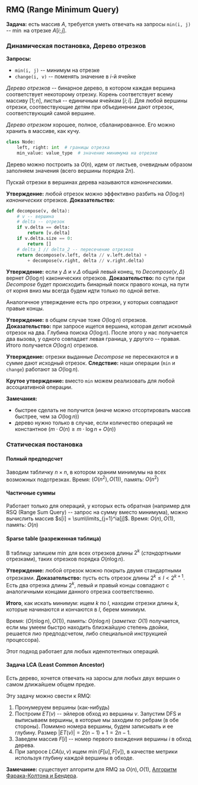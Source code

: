 ## RMQ (Range Minimum Query)

**Задача:** есть массив $A$, требуется уметь отвечать на запросы `min(i, j)` -- $\min$ на отрезке $A[i;j]$.

### Динамическая постановка, Дерево отрезков

**Запросы:**
* `min(i, j)` -- минимум на отрезке
* `change(i, v)` -- поменять значение в $i$-й ячейке

*Дерево отрезков* -- бинарное дерево, в котором каждая вершина соответствует некоторому отрезку. Корень соответствует всему массиву $[1; n]$, листья -- единичным ячейкам $[i; i]$.
Для любой вершины отрезки, соотвествующие детям при объединении дают отрезок, соответствующий самой вершине.

<i>Дерево отрезком</i> хорошее, полное, сбаланированное. Его можно хранить в массиве, как кучу.

```python
class Node:
    left, right: int  # границы отрезка
    min_value: value_type  # значение минимума на отрезке
```

Дерево можно построить за $O(n)$, идем от листьев, очевидным образом заполняем значения (всего вершины порядка $2n$).

Пускай отрезки в вершинах дерева называются <i>каноническими</i>.

**Утверждение:** любой отрезок можно эффективно разбить на $O(\log n)$ <i>канонических</i> отрезков.
**Доказательство:**
```python
def decompose(v, delta):
    # v -- вершина
    # delta -- отрезок
    if v.delta == delta:
        return [v.delta]
    if v.delta.size == 0:
        return []
    # delta_1 // delta_2 -- пересечение отрезков
    return decompose(v.left, delta // v.left.delta) +
        + decompose(v.right, delta // v.right.delta)
```

**Утверждение:** если у $\Delta$ и $v.\Delta$ общий левый конец, то $Decompose(v, \Delta)$ вернет $O(\log n)$ каконических отрезков.
**Доказательство:** по сути при $Decompose$ будет происходить бинарный поиск правого конца, на пути от корня вниз мы всегда будем идти только по одной ветке.

Аналогичное утверждение есть про отрезки, у которых совпадают правые концы.

**Утверждение:** в общем случае тоже $O(\log n)$ отрезков.
**Доказательство:** при запросе ищется вершина, которая делит искомый отрезок на два. Глубина поиска $O(\log n)$. После этого у нас получается два вызова, у одного совпадает левая граница, у другого -- правая. Итого получается $O(\log n)$ отрезков.

**Утверждение:** отрезки выданные $Decompose$ не пересекаются и в сумме дают исходный отрезок.
**Следствие:** наши операции (`min` и `change`) работают за $O(\log n)$.

**Крутое утверждение:** вместо `min` можем реализовать для любой ассоциативной операции.

**Замечания:**
* быстрее сделать не получится (иначе можно отсортировать массив быстрее, чем за $O(\log n)$)
* дерево нужно только в случае, если количество операций не константное $\left(m\cdot O(n)\geq m\cdot\log n + O(n)\right)$

### Статическая постановка

#### Полный предподсчет

Заводим табличку $n\times n$, в котором храним минимумы на всех возможных подотрезках.
Время: $(O(n^2), O(1))$, память: $O(n^2)$

#### Частичные суммы

Работает только для операций, у которых есть обратная (например для RSQ (Range Sum Query) -- запрос на сумму вместо минимума), можно вычислить массив $s[i] = \sum\limits_{j=1}^ia[j]$.
Время: $O(n), O(1)$, память: $O(n)$

#### Sparse table (разреженная таблица)

В таблицу запишем $\min$ для всех отрезков длины $2^k$ (<i>стандартными</i> отрезками), таких отрезков порядка $O(n\log n)$.

**Утверждение:** любой отрезок можно покрыть двумя стандартными отрезками.
**Доказательство:** пусть есть отрезок длины $2^k\leq l<2^{k+1}$. Есть два отрезка длины $2^k$, левый и правый концы совпадают с аналогичными концами данного отрезка соответственно.

**Итого**, как искать минимум: ищем $k$ по $l$, находим отрезки длины $k$, которые начинаются и кончаются в $l$, берем минимум.

Время: $(O(n\log n), O(1))$, память: $O(n\log n)$ (<i>заметка:</i> $O(1)$ получается, если мы умеем быстро находить близжайшую степень двойки, решается лио предподсчетом, либо специальной инструкцией процессора).

Этот подход работает для любых иденпотентных операций.

#### Задача LCA (Least Common Ancestor)

Есть дерево, хочется отвечать на заросы для любых двух вершин о самом длижайшем общем предке.

Эту задачу можно свести к RMQ:
1. Пронумеруем вершины (как-нибудь)
2. Построим $ET(v)$ -- эйлеров обход из вершины $v$. Запустим DFS и выписываем вершины, в которые мы заходим по ребрам (в обе стороны). Помимно номера вершины, будем записывать и ее глубину. Размер $|ET(v)| = 2(n-1) + 1 = 2n - 1$.
3. Заведем массив $F[i]$ -- номер первого вхождения вершины $i$ в обход дерева.
4. При запросе $LCA(u, v)$ ищем $\min(F[u], F[v])$, в качестве метрики используя глубину каждой вершины в обходе.

**Замечание:** существует алгоритм для RMQ за $O(n), O(1)$, [Алгоритм Фарака-Колтона и Бендера](https://neerc.ifmo.ru/wiki/index.php?title=%D0%90%D0%BB%D0%B3%D0%BE%D1%80%D0%B8%D1%82%D0%BC_%D0%A4%D0%B0%D1%80%D0%B0%D0%BA%D0%B0-%D0%9A%D0%BE%D0%BB%D1%82%D0%BE%D0%BD%D0%B0_%D0%B8_%D0%91%D0%B5%D0%BD%D0%B4%D0%B5%D1%80%D0%B0).

